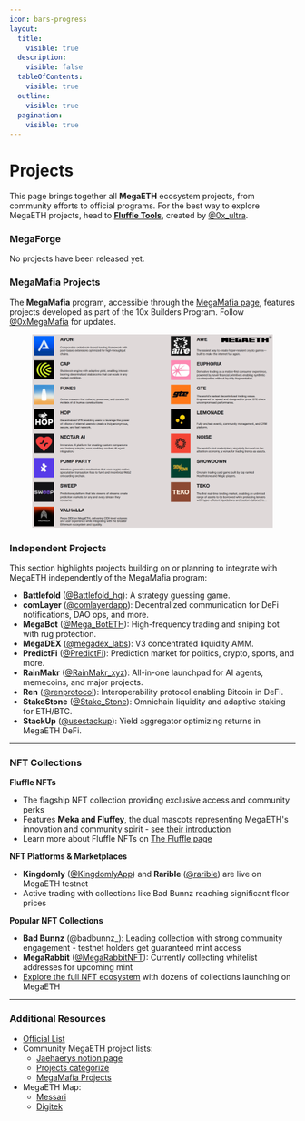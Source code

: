 ```yaml
---
icon: bars-progress
layout:
  title:
    visible: true
  description:
    visible: false
  tableOfContents:
    visible: true
  outline:
    visible: true
  pagination:
    visible: true
---
```


# Projects

This page brings together all **MegaETH** ecosystem projects, from community efforts to official programs. For the best way to explore MegaETH projects, head to [**Fluffle Tools**](https://www.fluffle.tools/), created by [@0x\_ultra](https://x.com/0x_ultra/status/1895105354674909442).

### MegaForge

No projects have been released yet.

### MegaMafia Projects

The **MegaMafia** program, accessible through the [MegaMafia page](https://www.megaeth.com/builder), features projects developed as part of the 10x Builders Program. Follow [@0xMegaMafia](https://x.com/0xMegaMafia) for updates.

<figure><img src="../../.gitbook/assets/image (1) (1).png" alt=""><figcaption></figcaption></figure>

### Independent Projects

This section highlights projects building on or planning to integrate with MegaETH independently of the MegaMafia program:

* **Battlefold** ([@Battlefold\_hq](https://x.com/Battlefold_hq)): A strategy guessing game.
* **comLayer** ([@comlayerdapp](https://x.com/comlayerdapp)): Decentralized communication for DeFi notifications, DAO ops, and more.
* **MegaBot** ([@Mega\_BotETH](https://x.com/Mega_BotETH)): High-frequency trading and sniping bot with rug protection.
* **MegaDEX** ([@megadex\_labs](https://x.com/megadex_labs)): V3 concentrated liquidity AMM.&#x20;
* **PredictFi** ([@PredictFi](https://x.com/PredictFi)): Prediction market for politics, crypto, sports, and more.
* **RainMakr** ([@RainMakr\_xyz](https://x.com/RainMakr_xyz)): All-in-one launchpad for AI agents, memecoins, and major projects.
* **Ren** ([@renprotocol](https://x.com/renprotocol)): Interoperability protocol enabling Bitcoin in DeFi.
* **StakeStone** ([@Stake\_Stone](https://x.com/Stake_Stone)): Omnichain liquidity and adaptive staking for ETH/BTC.
* **StackUp** ([@usestackup](https://x.com/usestackup)): Yield aggregator optimizing returns in MegaETH DeFi.

***

### NFT Collections

**Fluffle NFTs**

* The flagship NFT collection providing exclusive access and community perks
* Features **Meka and Fluffey**, the dual mascots representing MegaETH's innovation and community spirit - [see their introduction](https://x.com/megaeth_labs/status/1907802325189869607)
* Learn more about Fluffle NFTs on [The Fluffle page](https://www.megaeth.com/thefluffle)

**NFT Platforms & Marketplaces**

* **Kingdomly** ([@KingdomlyApp](https://x.com/KingdomlyApp)) and **Rarible** ([@rarible](https://x.com/rarible)) are live on MegaETH testnet
* Active trading with collections like Bad Bunnz reaching significant floor prices

**Popular NFT Collections**

* **Bad Bunnz** (@badbunnz\_): Leading collection with strong community engagement - testnet holders get guaranteed mint access
* **MegaRabbit** ([@MegaRabbitNFT](https://x.com/MegaRabbitNFT)): Currently collecting whitelist addresses for upcoming mint
* [Explore the full NFT ecosystem](https://x.com/themagic_trader/status/1919499081770029075) with dozens of collections launching on MegaETH

***

### Additional Resources

* [Official List](https://testnet.megaeth.com/#5)
* Community MegaETH project lists:
  * [Jaehaerys notion page](https://jaehaerys.notion.site/1472bc05039d80689007fbe156de7385?v=4b5dc87108724bb6875d24836fb1e1e6)
  * [Projects categorize](https://x.com/megaethra/status/1902216544890888336)
  * [MegaMafia Projects](https://x.com/aadvark89/status/1877768323443912705)
* MegaETH Map:
  * [Messari](https://x.com/_MegaHub_/status/1889379346537644076)
  * [Digitek](https://x.com/DigiTektrades/status/1881982648824066049)
